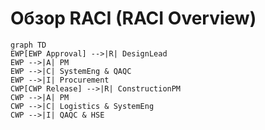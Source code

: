 # Обзор RACI (RACI Overview)

```mermaid
graph TD
EWP[EWP Approval] -->|R| DesignLead
EWP -->|A| PM
EWP -->|C| SystemEng & QAQC
EWP -->|I| Procurement
CWP[CWP Release] -->|R| ConstructionPM
CWP -->|A| PM
CWP -->|C| Logistics & SystemEng
CWP -->|I| QAQC & HSE
```
